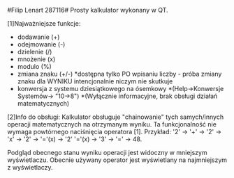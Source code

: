 #Filip Lenart 287116#
Prosty kalkulator wykonany w QT.

[1]Najważniejsze funkcje: 
- dodawanie (+)
- odejmowanie (-)
- dzielenie (/)
- mnożenie (x)
- modulo (%)
- zmiana znaku (+/-)
    *dostępna tylko PO wpisaniu liczby - próba zmiany znaku dla WYNIKU intencjonalnie niczym nie skutkuje
- konwersja z systemu dziesiątkowego na ósemkowy
    *(Help->Konwersje Systemów-> "10->8")
    *(Wyłącznie informacyjne, brak obsługi działań matematycznych)
    
[2]Info do obsługi:
Kalkulator obsługuje "chainowanie" tych samych/innych operacji matematycznych na otrzymanym wyniku.
Ta funkcjonalność nie wymaga powtórnego naciśnięcia operatora [1].
Przykład: '2' -> '+' -> '2' -> 'x' -> '2' -> '='(x) -> '2' '='(x) -> '3' -> '=' -> 48.

Podgląd obecnego stanu wyniku operacji jest widoczny w mniejszym wyświetlaczu.
Obecnie używany operator jest wyświetlany na najmniejszym z wyświetlaczy.
